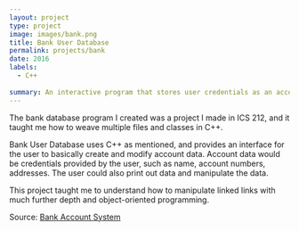 ```yaml
---
layout: project
type: project
image: images/bank.png
title: Bank User Database
permalink: projects/bank
date: 2016
labels:
  - C++ 
  
summary: An interactive program that stores user credentials as an account on a file. Made in ICS 212.
---
```


The bank database program I created was a project I made in ICS 212, and it taught me how to weave multiple files and classes in C++.

Bank User Database uses C++ as mentioned, and provides an interface for the user to basically create and modify account data. Account data would be credentials provided by the user, such as name, account numbers, addresses. The user could also print out data and manipulate the data.

This project taught me to understand how to manipulate linked links with much further depth and object-oriented programming. 
 
Source: <a href="https://github.com/blairmuraoka/bank-account-system">Bank Account System</a>
